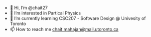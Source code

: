- 👋 Hi, I’m @chait27
- 👀 I’m interested in Partical Physics 
- 🌱 I’m currently learning CSC207 - Software Design @ Univesity of Toronto
- 📫 How to reach me chait.mahajan@mail.utoronto.ca

<!---
chait27/chait27 is a ✨ special ✨ repository because its `README.md` (this file) appears on your GitHub profile.
You can click the Preview link to take a look at your changes.
--->
